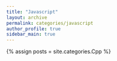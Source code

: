 ```yaml
---
title: "Javascript"
layout: archive
permalink: categories/javascript
author_profile: true
sidebar_main: true
---
```


{% assign posts = site.categories.Cpp %}
